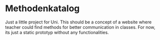 # Methodenkatalog
Just a little project for Uni.
This should be a concept of a website where teacher could find methods for better communication in classes.
For now, its just a static prototyp without any functionalities.

